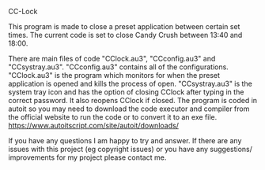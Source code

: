 CC-Lock

This program is made to close a preset application between certain set times. The current code is set to close Candy Crush between 13:40 and 18:00.

There are main files of code "CClock.au3", "CCconfig.au3" and "CCsystray.au3".
"CCconfig.au3" contains all of the configurations.
"CClock.au3" is the program which monitors for when the preset application is opened and kills the process of open.
"CCsystray.au3" is the system tray icon and has the option of closing CClock after typing in the correct password. It also reopens CClock if closed.
The program is coded in autoit so you may need to download the code executor and compiler from the official website to run the code or to convert it to an exe file. https://www.autoitscript.com/site/autoit/downloads/

If you have any questions I am happy to try and answer.
If there are any issues with this project (eg copyright issues) or you have any suggestions/ improvements for my project please contact me.
